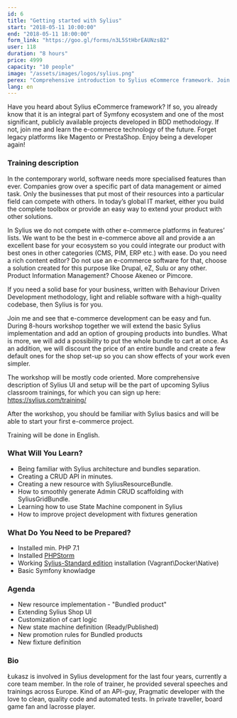 ```yaml
---
id: 6
title: "Getting started with Sylius"
start: "2018-05-11 10:00:00"
end: "2018-05-11 18:00:00"
form_link: "https://goo.gl/forms/n3L5StHbrEAUNzsB2"
user: 118
duration: "8 hours"
price: 4999
capacity: "10 people"
image: "/assets/images/logos/sylius.png"
perex: "Comprehensive introduction to Sylius eCommerce framework. Join us and learn how to customise one of the most promising eCommerce solutions."
lang: en
---
```

Have you heard about Sylius eCommerce framework? If so, you already know that it is an integral part of Symfony ecosystem and one of the most significant, publicly available projects developed in BDD methodology. If not, join me and learn the e-commerce technology of the future. Forget legacy platforms like Magento or PrestaShop. Enjoy being a developer again!

### Training description

In the contemporary world, software needs more specialised features than ever. Companies grow over a specific part of data management or aimed task. Only the businesses that put most of their resources into a particular field can compete with others. In today’s global IT market, either you build the complete toolbox or provide an easy way to extend your product with other solutions.

In Sylius we do not compete with other e-commerce platforms in features’ lists. We want to be the best in e-commerce above all and provide a an excellent base for your ecosystem so you could integrate our product with best ones in other categories (CMS, PIM, ERP etc.) with ease. Do you need a rich content editor? Do not use an e-commerce software for that, choose a solution created for this purpose like Drupal, eZ, Sulu or any other. Product Information Management? Choose Akeneo or Pimcore.

If you need a solid base for your business, written with Behaviour Driven Development methodology, light and reliable software with a high-quality codebase, then Sylius is for you.

Join me and see that e-commerce development can be easy and fun. During 8-hours workshop together we will extend the basic Sylius implementation and add an option of grouping products into bundles. What is more, we will add a possibility to put the whole bundle to cart at once. As an addition, we will discount the price of an entire bundle and create a few default ones for the shop set-up so you can show effects of your work even simpler.

The workshop will be mostly code oriented. More comprehensive description of Sylius UI and setup will be the part of upcoming Sylius classroom trainings, for which you can sign up here: https://sylius.com/training/

After the workshop, you should be familiar with Sylius basics and will be able to start your first e-commerce project.

Training will be done in English.

### What Will You Learn?

- Being familiar with Sylius architecture and bundles separation.
- Creating a CRUD API in minutes.
- Creating a new resource with SyliusResourceBundle.
- How to smoothly generate Admin CRUD scaffolding with SyliusGridBundle.
- Learning how to use State Machine component in Sylius
- How to improve project development with fixtures generation

### What Do You Need to be Prepared?

- Installed min. PHP 7.1
- Installed [PHPStorm](https://www.jetbrains.com/phpstorm/download/)
- Working [Sylius-Standard edition](http://docs.sylius.com/en/latest/book/installation/index.html) installation (Vagrant\Docker\Native)
- Basic Symfony knowladge

### Agenda
- New resource implementation - "Bundled product"
- Extending Sylius Shop UI
- Customization of cart logic
- New state machine definition (Ready/Published)
- New promotion rules for Bundled products
- New fixture definition

### Bio
Łukasz is involved in Sylius development for the last four years, currently a core team member. In the role of trainer, he provided several speeches and trainings across Europe. Kind of an API-guy, Pragmatic developer with the love to clean, quality code and automated tests. In private traveller, board game fan and lacrosse player.
